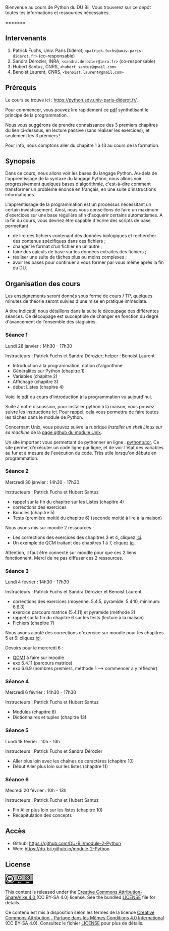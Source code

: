 Bienvenue au cours de Python du DU Bii. Vous trouverez sur ce dépôt toutes les informations et ressources nécessaires.

=======
## Intervenants

1. Patrick Fuchs, Univ. Paris Diderot, `<patrick.fuchs@univ-paris-diderot.fr>` (co-responsable)
2. Sandra Dérozier, INRA, `<sandra.derozier@inra.fr>` (co-responsable)
3. Hubert Santuz, CNRS, `<hubert.santuz@gmail.com>`
4. Benoist Laurent, CNRS, `<benoist.laurent@gmail.com>`

## Prérequis

Le cours se trouve ici : <https://python.sdv.univ-paris-diderot.fr/>.

Pour commencer, vous pouvez lire rapidement ce [pdf](intro_prog_format_donnees.pdf) synthétisant le principe de la programmation.

Nous vous suggérons de prendre connaissance des 3 premiers chapitres du lien ci-desssus, en lecture passive (sans réaliser les exercices), et seulement les 3 premiers !

Pour info, nous comptons aller du chapitre 1 à 13 au cours de la formation.

## Synopsis

Dans ce cours, nous allons voir les bases du langage Python. Au-delà de l'apprentissage de la syntaxe du langage Python, nous allons voir progressivement quelques bases d'algorithmie, c'est-à-dire comment transformer un problème énoncé en français, en une suite d'instructions informatiques.

L'apprentissage de la programmation est un processus nécessitant un certain investissement. Ainsi, nous vous conseillons de faire un maximum d'exercices sur une base régulière afin d'acquérir certains automatismes. A la fin du cours, vous devriez être capable d'écrire des scripts de base permettant :

- de lire des fichiers contenant des données biologiques et rechercher des contenus spécifiques dans ces fichiers ;
- changer le format d'un fichier en un autre ;
- faire des calculs de base sur les données extraites des fichiers ;
- réaliser une suite de tâches plus ou moins complexes ;
- avoir les bases pour continuer à vous former par vous même après la fin du DU.

## Organisation des cours

Les enseignements seront donnés sous forme de cours / TP, quelques minutes de théorie seront suivies d'une mise en pratique immédiate. 

A titre indicatif, nous détaillons dans la suite le découpage des différentes séances. Ce découpage est succeptible de changer en fonction du degré d'avancement de l'ensemble des stagiaires.

### Séance 1

Lundi 28 janvier : 14h30 - 17h30

Instructeurs : Patrick Fuchs et Sandra Dérozier; helper : Benoist Laurent

- Introduction à la programmation, notion d'algorithme
- Généralités sur Python (chapitre 1)
- Variables (chapitre 2)
- Affichage (chapitre 3)
- début Listes (chapitre 4)

Voici le [pdf](intro_prog_lecture_dubii.pdf) du cours d'introduction à la programmation vu aujourd'hui.

Suite à notre discussion, pour installer python à la maison, vous pouvez suivre les instructions [ici](https://python.sdv.univ-paris-diderot.fr/#installation-de-python). Pour rappel, cela vous permettra de faire toutes les tâches dans le module de Python.

Concernant Unix, vous pouvez suivre la rubrique *Installer un shell Linux sur sa machine* de la [page github du module Unix](https://du-bii.github.io/module-1-Environnement-Unix/).

Un site important vous permettant de pythonner en ligne : [pythontutor](http://pythontutor.com/). Ce site permet d'exécuter un code ligne par ligne, et de voir l'état des variables au fur et à mesure de l'exécution du code. Très utile lorsqu'on débute en programmation.

### Séance 2

Mercredi 30 janvier : 14h30 - 17h30

Instructeurs : Patrick Fuchs et Hubert Santuz

- rappel sur la fin du chapitre sur les Listes (chapitre 4)
- corrections des exercices
- Boucles (chapitre 5)
- Tests (première moitié du chapitre 6) (seconde moitié à lire à la maison)

Nous avons mis sur moodle 2 ressources :

- Les corrections des exercices des chapitres 3 et 4, cliquez [ici](https://moodlesupd.script.univ-paris-diderot.fr/mod/folder/view.php?id=171492). 
- Un exemple de QCM traitant des chapitres 1 à 7, cliquez [ici](https://moodlesupd.script.univ-paris-diderot.fr/mod/resource/view.php?id=171495).

Attention, il faut être connecté sur moodle pour que ces 2 liens fonctionnent. Merci de ne pas diffuser ces 2 ressources.

### Séance 3

Lundi 4 février : 14h30 - 17h30

Instructeurs : Patrick Fuchs et Sandra Dérozier et Benoist Laurent

- corrections des exercices (moyenne: 5.4.5, pyramide: 5.4.10, minimum: 6.6.3)
- exercice parcours matrice (5.4.11) et pyramide (méthode 2)
- rappel sur la fin du chapitre 6 sur les tests (lecture à la maison)
- Fichiers (chapitre 7)

Nous avons ajouté des corrections d'exercice sur moodle pour les chapitres 5 et 6: cliquez [ici](https://moodlesupd.script.univ-paris-diderot.fr/mod/folder/view.php?id=171492).

Devoirs pour le mercredi 6 :

- [QCM1](https://moodlesupd.script.univ-paris-diderot.fr/mod/quiz/view.php?id=172294) à faire sur moodle
- exo 5.4.11 (parcours matrice)
- exo 6.6.9 (nombres premiers, méthode 1 --> commencer à y réfléchir)

### Séance 4

Mercredi 6 février : 14h30 - 17h30

Instructeurs : Patrick Fuchs et Hubert Santuz

- Modules (chapitre 8)
- Dictionnaires et tuples (chapitre 13)

### Séance 5

Lundi 18 février : 10h - 13h

Instructeurs : Patrick Fuchs et Sandra Dérozier

- Aller plus loin avec les chaînes de caractères (chapitre 10)
- Début Aller plus loin sur les listes (chapitre 11)

### Séance 6

Mecredi 20 février : 10h - 13h

Instructeurs : Patrick Fuchs et Hubert Santuz

- Fin Aller plus loin sur les listes (chapitre 10)
- Récapitulation des concepts

## Accès

- Github: <https://github.com/DU-Bii/module-2-Python>
- Web: <https://du-bii.github.io/module-2-Python>

## License

![](img/CC-BY-SA.png)


This content is released under the [Creative Commons Attribution-ShareAlike 4.0 ](https://creativecommons.org/licenses/by-sa/4.0/deed.en) (CC BY-SA 4.0) license. See the bundled [LICENSE](LICENSE.txt) file for details.

Ce contenu est mis à disposition selon les termes de la licence [Creative Commons Attribution - Partage dans les Mêmes Conditions 4.0 International](https://creativecommons.org/licenses/by-sa/4.0/deed.fr) (CC BY-SA 4.0). Consultez le fichier [LICENSE](LICENSE.txt) pour plus de détails.

